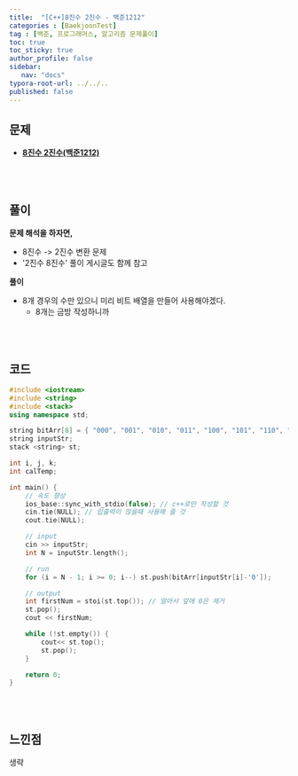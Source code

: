 ```yaml
---
title:  "[C++]8진수 2진수 - 백준1212"
categories : [BaekjoonTest]
tag : [백준, 프로그래머스, 알고리즘 문제풀이]
toc: true
toc_sticky: true
author_profile: false
sidebar:
   nav: "docs"
typora-root-url: ../../..
published: false
---
```




## 문제

* **[8진수 2진수(백준1212)](https://www.acmicpc.net/problem/1212)**

<br><br>

## 풀이

**문제 해석을 하자면,**

* 8진수 -> 2진수 변환 문제
* '2진수 8진수' 풀이 게시글도 함께 참고



**풀이**

* 8개 경우의 수만 있으니 미리 비트 배열을 만들어 사용해야겠다.
  * 8개는 금방 작성하니까





<br><br>

## 코드

```c++
#include <iostream>
#include <string>
#include <stack>
using namespace std;

string bitArr[8] = { "000", "001", "010", "011", "100", "101", "110", "111" };
string inputStr;
stack <string> st;

int i, j, k;
int calTemp;

int main() {
	// 속도 향상
	ios_base::sync_with_stdio(false); // c++로만 작성할 것
	cin.tie(NULL); // 입출력이 많을때 사용해 줄 것
	cout.tie(NULL);

	// input
	cin >> inputStr;
	int N = inputStr.length();

	// run
	for (i = N - 1; i >= 0; i--) st.push(bitArr[inputStr[i]-'0']);

	// output
	int firstNum = stoi(st.top()); // 알아서 앞에 0은 제거
	st.pop();
	cout << firstNum;

	while (!st.empty()) {
		cout<< st.top();
		st.pop();
	}

	return 0;
}
```

<br><br>

## 느낀점

생략
